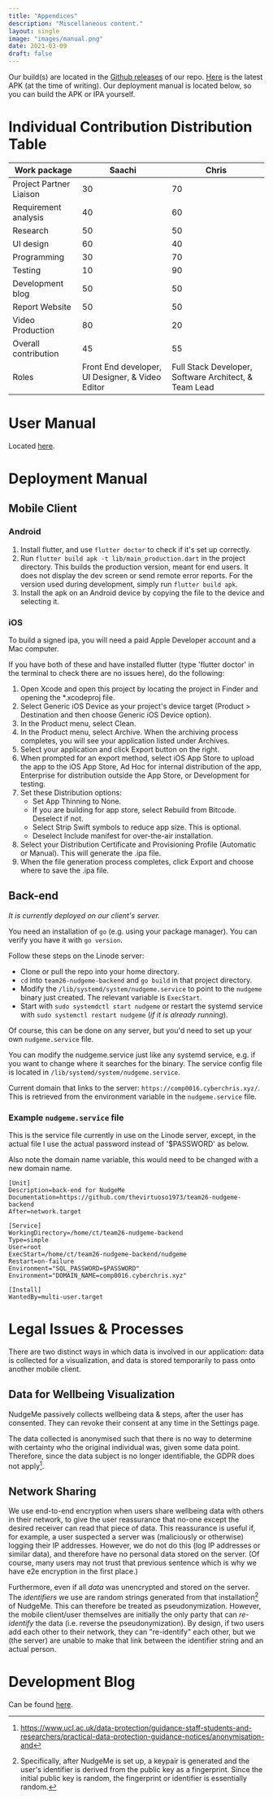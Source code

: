 ```yaml
---
title: "Appendices"
description: "Miscellaneous content."
layout: single
image: "images/manual.png"
date: 2021-03-09
draft: false
---
```


Our build(s) are located in the [Github releases](https://github.com/UCLComputerScience/COMP0016_2020_21_Team26/releases)
of our repo. [Here](https://github.com/UCLComputerScience/COMP0016_2020_21_Team26/releases/download/v1.4.4/app-release.apk)
is the latest APK (at the time of writing). Our deployment manual is located below, so you can build the APK or IPA
yourself.

# Individual Contribution Distribution Table

| Work package            | Saachi                                           | Chris                                                 |
|-------------------------|--------------------------------------------------|-------------------------------------------------------|
| Project Partner Liaison | 30                                               | 70                                                    |
| Requirement analysis    | 40                                               | 60                                                    |
| Research                | 50                                               | 50                                                    |
| UI design               | 60                                               | 40                                                    |
| Programming             | 30                                               | 70                                                    |
| Testing                 | 10                                               | 90                                                    |
| Development blog        | 50                                               | 50                                                    |
| Report Website          | 50                                               | 50                                                    |
| Video Production        | 80                                               | 20                                                    |
| Overall contribution    | 45                                               | 55                                                    |
| Roles                   | Front End developer, UI Designer, & Video Editor | Full Stack Developer, Software Architect, & Team Lead |

# User Manual

Located [here](https://uclcomputerscience.github.io/COMP0016_2020_21_Team26/pdfs/usermanual.pdf).

# Deployment Manual

## Mobile Client

### Android

1. Install flutter, and use `flutter doctor` to check if it's set up correctly.
2. Run `flutter build apk -t lib/main_production.dart` in the project directory.
This builds the production version, meant for end users. It does not display the
dev screen or send remote error reports. For the version used during development,
simply run `flutter build apk`.
3. Install the apk on an Android device by copying the file to the device and
selecting it.

### iOS

To build a signed ipa, you will need a paid Apple Developer account and a Mac computer.

If you have both of these and have installed flutter (type 'flutter doctor' in the terminal to check there are no issues here), do the following:
1. Open Xcode and open this project by locating the project in Finder and opening the *.xcodeproj file.
2. Select Generic iOS Device as your project's device target (Product > Destination and then choose Generic iOS Device option).
3. In the Product menu, select Clean.
4. In the Product menu, select Archive. When the archiving process completes, you will see your application listed under Archives.
5. Select your application and click Export button on the right. 
6. When prompted for an export method, select iOS App Store to upload the app to the iOS App Store, Ad Hoc for internal distribution of the app, Enterprise for distribution outside the App Store, or Development for testing. 
7. Set these Distribution options:
    - Set App Thinning to None.
    - If you are building for app store, select Rebuild from Bitcode. Deselect if not.
    - Select Strip Swift symbols to reduce app size. This is optional.
    - Deselect Include manifest for over-the-air installation.
9. Select your Distribution Certificate and Provisioning Profile (Automatic or Manual). This will generate the .ipa file. 
10. When the file generation process completes, click Export and choose where to save the .ipa file.

## Back-end

_It is currently deployed on our client's server._

You need an installation of `go` (e.g. using your package manager). You can verify
you have it with `go version`.

Follow these steps on the Linode server:
- Clone or pull the repo into your home directory.
- `cd` into `team26-nudgeme-backend` and `go build` in that project directory.
- Modify the `/lib/systemd/system/nudgeme.service` to point to the `nudgeme` 
binary just created. The relevant variable is `ExecStart`.
- Start with `sudo systemdctl start nudgeme` or restart the systemd service with
`sudo systemctl restart nudgeme` (*if it is already running*).

Of course, this can be done on any server, but you'd need to set up your own
`nudgeme.service` file.

You can modify the nudgeme.service just like any systemd service, e.g. if you want to change
where it searches for the binary.
The service config file is located in `/lib/systemd/system/nudgeme.service`.

Current domain that links to the server:
`https://comp0016.cyberchris.xyz/`.
This is retrieved from the environment variable in the `nudgeme.service` file.

### Example `nudgeme.service` file

This is the service file currently in use on the Linode server, except, in the
actual file I use the actual password instead of '$PASSWORD' as below.

Also note the domain name variable, this would need to be changed with a 
new domain name.

```
[Unit]
Description=back-end for NudgeMe
Documentation=https://github.com/thevirtuoso1973/team26-nudgeme-backend
After=network.target

[Service]
WorkingDirectory=/home/ct/team26-nudgeme-backend
Type=simple
User=root
ExecStart=/home/ct/team26-nudgeme-backend/nudgeme
Restart=on-failure
Environment="SQL_PASSWORD=$PASSWORD"
Environment="DOMAIN_NAME=comp0016.cyberchris.xyz"

[Install]
WantedBy=multi-user.target
```

# Legal Issues & Processes

There are two distinct ways in which data is involved in our application:
data is collected for a visualization, and data is stored temporarily to pass
onto another mobile client.

## Data for Wellbeing Visualization

NudgeMe passively collects wellbeing data & steps, after the user has consented.
They can revoke their consent at any time in the Settings page.

The data collected is anonymised such that there is no way to determine with
certainty who the original individual was, given some data point.
Therefore, since the data subject is no longer identifiable, the GDPR
does not apply[^data].

[^data]: https://www.ucl.ac.uk/data-protection/guidance-staff-students-and-researchers/practical-data-protection-guidance-notices/anonymisation-and

## Network Sharing

We use end-to-end encryption when users share wellbeing data with others
in their network, to give the user reassurance that no-one except the desired
receiver can read that piece of data.
This reassurance is useful if, for example, a user suspected a server was 
(maliciously or otherwise) logging their IP addresses.
However, we do not do this (log IP addresses or similar data), and therefore have no 
personal data stored on the server. (Of course, many users may not trust that previous
sentence which is why we have e2e encryption in the first place.)

Furthermore, even if all *data* was unencrypted and stored on the server. The
*identifiers* we use are random strings generated from that installation[^fingerprint] of
NudgeMe. This can therefore be treated as pseudonymization.
However, the mobile client/user themselves are initially the only party that can *re-identify*
the data (i.e. reverse the pseudonymization). By design, if two users add each other
to their network, they can "re-identify" each other, but we (the server) are unable 
to make that link between the identifier string and an actual person.

[^fingerprint]: Specifically, after NudgeMe is set up, a keypair is generated
                and the user's identifier is derived from the public key
                as a fingerprint. Since the initial public key is random,
                the fingerprint or identifier is essentially random.

# Development Blog

Can be found [here](https://uclcomputerscience.github.io/COMP0016_2020_21_Team26/).
